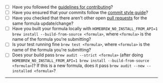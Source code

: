 <!-- Use [x] to mark item done, or just click the checkboxes with device pointer -->

- [ ] Have you followed the [guidelines for contributing](https://github.com/Homebrew/homebrew-core/blob/HEAD/CONTRIBUTING.md)?
- [ ] Have you ensured that your commits follow the [commit style guide](https://docs.brew.sh/Formula-Cookbook#commit)?
- [ ] Have you checked that there aren't other open [pull requests](https://github.com/Homebrew/homebrew-core/pulls) for the same formula update/change?
- [ ] Have you built your formula locally with `HOMEBREW_NO_INSTALL_FROM_API=1 brew install --build-from-source <formula>`, where `<formula>` is the name of the formula you're submitting?
- [ ] Is your test running fine `brew test <formula>`, where `<formula>` is the name of the formula you're submitting?
- [ ] Does your build pass `brew audit --strict <formula>` (after doing `HOMEBREW_NO_INSTALL_FROM_API=1 brew install --build-from-source <formula>`)? If this is a new formula, does it pass `brew audit --new --installed <formula>`?

-----
